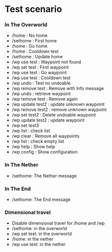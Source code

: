 # Test scenario

### In The Overworld

* /home : No home
* /sethome : First home
* /home : Go home
* /home : Cooldown test
* /sethome : Update home
* /wp use test : Waypoint not found
* /wp set test : First waypoint
* /wp use test : Go waypoint
* /wp use test : Cooldown test
* /wp undo : Test no undoable
* /wp remove test : Remove with Info message
* /wp undo : retrieve waypoint
* /wp remove test : Remove again
* /wp update test2 : update unknown waypoint
* /wp remove test2 : remove unknown waypoint
* /wp set test2 : Delete undoable waypoint
* /wp update test2 : update waypoint
* /wp set test3
* /wp list : check list
* /wp clear : Remove all waypoints
* /wp list : check empty list
* /wp help : Show help
* /wp config : Show configuration

### In The Nether

* /sethome: The Nether message

### In The End

* /sethome: The End message

### Dimensional travel

* Disable dimensional travel for /home and /wp
* /sethome: in the overworld
* /wp set test: in the overworld
* /home: in the nether
* /wp use test: in the nether